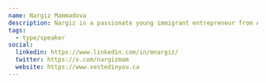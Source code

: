 ```yaml
---
name: Nargiz Mammadova
description: Nargiz is a passionate young immigrant entrepreneur from Azerbaijan. She has extensive experience in technology, media, and branding industries. As a Founder and CEO of Destin AI, together with her diverse team, she is disrupting the legal tech space here in Canada. Nargiz will share how they tackle the immigration related issues with the help of Artificial Intelligence (AI) technology.
tags:
  - type/speaker
social:
  linkedin: https://www.linkedin.com/in/mnargiz/
  twitter: https://x.com/nargizmam
  website: https://www.vestedinyou.ca
---
```


